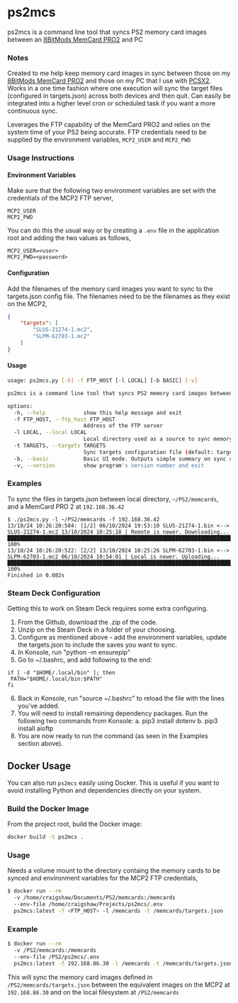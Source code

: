 # ps2mcs
ps2mcs is a command line tool that syncs PS2 memory card images between an [8BitMods MemCard PRO2](https://8bitmods.com/memcard-pro2-for-ps2-and-ps1-smoke-black/) and PC

### Notes
Created to me help keep memory card images in sync between those on my [8BitMods MemCard PRO2](https://8bitmods.com/memcard-pro2-for-ps2-and-ps1-smoke-black/) and those on my PC that I use with [PCSX2](https://pcsx2.net/). Works in a one time fashion where one execution will sync the target files (configured in targets.json) across both devices and then quit. Can easily be integrated into a higher level cron or scheduled task if you want a more continuous sync.

Leverages the FTP capability of the MemCard PRO2 and relies on the system time of your PS2 being accurate. FTP credentials need to be supplied by the environment variables, `MCP2_USER` and `MCP2_PWD`

### Usage Instructions
#### Environment Variables
Make sure that the following two environment variables are set with the credentials of the MCP2 FTP server,
```
MCP2_USER
MCP2_PWD
```
You can do this the usual way or by creating a `.env` file in the application root and adding the two  values as follows,
```.env
MCP2_USER=<user>
MCP2_PWD=<password>
```
#### Configuration
Add the filenames of the memory card images you want to sync to the targets.json config file. The filenames need to be the filenames as they exist on the MCP2,
```json
{
    "targets": [
        "SLUS-21274-1.mc2",
        "SLPM-62703-1.mc2"
    ]
}
```
#### Usage
```bash
usage: ps2mcs.py [-h] -f FTP_HOST [-l LOCAL] [-b BASIC] [-v]

ps2mcs is a command line tool that syncs PS2 memory card images between a MemCard PRO 2 and PC

options:
  -h, --help            show this help message and exit
  -f FTP_HOST, --ftp_host FTP_HOST
                        Address of the FTP server
  -l LOCAL, --local LOCAL
                        Local directory used as a source to sync memory card images to/from
  -t TARGETS, --targets TARGETS
                        Sync targets configuration file (default: targets.json)
  -b, --basic           Basic UI mode. Outputs simple summary on sync complete only
  -v, --version         show program's version number and exit
  ```
### Examples
To sync the files in targets.json between local directory, `~/PS2/memcards`, and a MemCard PRO 2 at `192.168.36.42`
```
$ ./ps2mcs.py -l ~/PS2/memcards -f 192.168.36.42
13/10/24 10:26:20:504: [1/2] 06/10/2024 19:53:10 SLUS-21274-1.bin <--> SLUS-21274-1.mc2 13/10/2024 10:25:18 | Remote is newer. Downloading...
███████████████████████████████████████████████████████████████████████████ 100%
13/10/24 10:26:20:522: [2/2] 13/10/2024 10:25:26 SLPM-62703-1.bin <--> SLPM-62703-1.mc2 06/10/2024 19:54:01 | Local is newer. Uploading...
███████████████████████████████████████████████████████████████████████████ 100%
Finished in 0.082s
```
### Steam Deck Configuration
Getting this to work on Steam Deck requires some extra configuring.

1. From the Github, download the .zip of the code.
2. Unzip on the Steam Deck in a folder of your choosing.
3. Configure as mentioned above - add the environment variables, update the targets.json to include the saves you want to sync. 
4. In Konsole, run "python -m ensurepip"
5. Go to ~/.bashrc, and add following to the end:
 ```
if [ -d "$HOME/.local/bin" ]; then
  PATH="$HOME/.local/bin:$PATH"
fi
 ```
6. Back in Konsole, run "source ~/.bashrc" to reload the file with the lines you've added.
7. You will need to install remaining dependency packages. Run the following two commands from Konsole:
	a. pip3 install dotenv
	b. pip3 install aioftp
8. You are now ready to run the command (as seen in the Examples section above).

## Docker Usage
You can also run `ps2mcs` easily using Docker. This is useful if you want to avoid installing Python and dependencies directly on your system.

### Build the Docker Image
From the project root, build the Docker image:
```bash
docker build -t ps2mcs .
```

### Usage
Needs a volume mount to the directory containg the memory cards to be synced and environment variables for the MCP2 FTP credentials,

```bash
$ docker run --rm 
  -v /home/craigshaw/Documents/PS2/memcards:/memcards 
  --env-file /home/craigshaw/Projects/ps2mcs/.env 
  ps2mcs:latest -f <FTP_HOST> -l /memcards -t /memcards/targets.json
```

### Example
```bash
$ docker run --rm 
  -v /PS2/memcards:/memcards 
  --env-file /PS2/ps2mcs/.env 
  ps2mcs:latest -f 192.168.86.30 -l /memcards -t /memcards/targets.json
```
This will sync the memory card images defined in `/PS2/memcards/targets.json` between the equivalent images on the MCP2 at `192.168.86.30` and on the local filesystem at `/PS2/memcards`